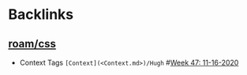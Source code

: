 
# Backlinks
## [roam/css](<roam/css.md>)
- Context Tags `[Context](<Context.md>)/Hugh` #[Week 47: 11-16-2020](<Week 47: 11-16-2020.md>)

